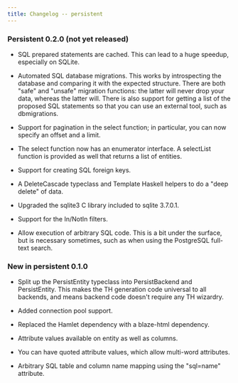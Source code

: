 ```yaml
---
title: Changelog -- persistent
---
```

### Persistent 0.2.0 (not yet released)

* SQL prepared statements are cached. This can lead to a huge speedup,
especially on SQLite.

* Automated SQL database migrations. This works by introspecting the database
and comparing it with the expected structure. There are both "safe" and
"unsafe" migration functions: the latter will never drop your data, whereas
the latter will. There is also support for getting a list of the proposed SQL
statements so that you can use an external tool, such as dbmigrations.

* Support for pagination in the select function; in particular, you can now
specify an offset and a limit.

* The select function now has an enumerator interface. A selectList function
is provided as well that returns a list of entities.

* Support for creating SQL foreign keys.

* A DeleteCascade typeclass and Template Haskell helpers to do a "deep delete"
of data.

* Upgraded the sqlite3 C library included to sqlite 3.7.0.1.

* Support for the In/NotIn filters.

* Allow execution of arbitrary SQL code. This is a bit under the surface, but
is necessary sometimes, such as when using the PostgreSQL full-text search.

### New in persistent 0.1.0

* Split up the PersistEntity typeclass into PersistBackend and PersistEntity.
This makes the TH generation code universal to all backends, and means backend
code doesn't require any TH wizardry.

* Added connection pool support.

* Replaced the Hamlet dependency with a blaze-html dependency.

* Attribute values available on entity as well as columns.

* You can have quoted attribute values, which allow multi-word attributes.

* Arbitrary SQL table and column name mapping using the "sql=name" attribute.

